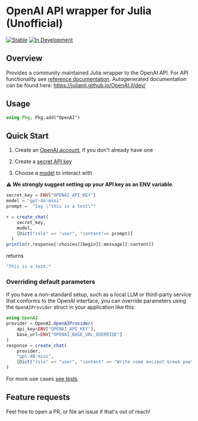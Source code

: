 
# OpenAI API wrapper for Julia (Unofficial)

[![Stable](https://img.shields.io/badge/docs-stable-blue.svg)](https://juliaml.github.io/OpenAI.jl/stable/)
[![In Development](https://img.shields.io/badge/docs-dev-blue.svg)](https://juliaml.github.io/OpenAI.jl/dev/)

## Overview

Provides a community maintained Julia wrapper to the OpenAI API.
For API functionality see [reference documentation](https://platform.openai.com/docs/api-reference).
Autogenerated documentation can be found here: https://juliaml.github.io/OpenAI.jl/dev/

## Usage

```julia
using Pkg; Pkg.add("OpenAI")
```

## Quick Start

1. Create an [OpenAI account](https://chat.openai.com/auth/login), if you don't already have one

2. Create a [secret API key](https://platform.openai.com/account/api-keys)

3. Choose a [model](https://platform.openai.com/docs/models) to interact with

__⚠️ We strongly suggest setting up your API key as an ENV variable__.

```julia
secret_key = ENV["OPENAI_API_KEY"]
model = "gpt-4o-mini"
prompt =  "Say \"this is a test\""

r = create_chat(
    secret_key,
    model,
    [Dict("role" => "user", "content"=> prompt)]
  )
println(r.response[:choices][begin][:message][:content])
```
returns
```julia
"This is a test."
```

### Overriding default parameters

If you have a non-standard setup, such as a local LLM or third-party service that
conforms to the OpenAI interface, you can override parameters using the `OpenAIProvider`
struct in your application like this:

```julia
using OpenAI
provider = OpenAI.OpenAIProvider(
    api_key=ENV["OPENAI_API_KEY"],
    base_url=ENV["OPENAI_BASE_URL_OVERRIDE"]
)
response = create_chat(
    provider,
    "gpt-40-mini",
    [Dict("role" => "user", "content" => "Write some ancient Greek poetry")]
)
```

For more use cases [see tests](https://github.com/JuliaML/OpenAI.jl/tree/main/test).

## Feature requests

Feel free to open a PR, or file an issue if that's out of reach!

